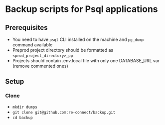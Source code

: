 # Backup scripts for Psql applications

## Prerequisites

* You need to have `psql` CLI installed on the machine and `pg_dump` command available
* Preprod project directory should be formatted as `<prod_project_directory>_pp`
* Projects should contain .env.local file with only one DATABASE_URL var (remove commented ones)

## Setup

### Clone

* `mkdir dumps`
* `git clone git@github.com:re-connect/backup.git`
* `cd backup`
